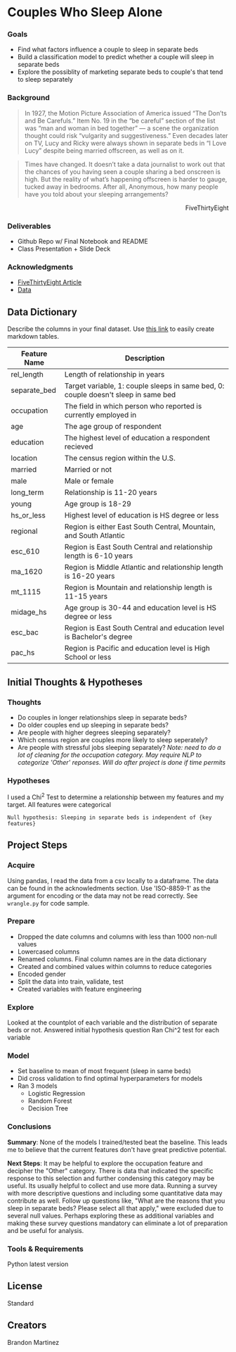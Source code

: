 # Couples Who Sleep Alone

### Goals
- Find what factors influence a couple to sleep in separate beds
- Build a classification model to predict whether a couple will sleep in separate beds
- Explore the possiblity of marketing separate beds to couple's that tend to sleep separately

### Background
>In 1927, the Motion Picture Association of America issued “The Don’ts and Be Carefuls.” Item No. 19 in the “be careful” section of the list was “man and woman in bed together” — a scene the organization thought could risk “vulgarity and suggestiveness.” Even decades later on TV, Lucy and Ricky were always shown in separate beds in “I Love Lucy” despite being married offscreen, as well as on it.

>Times have changed. It doesn’t take a data journalist to work out that the chances of you having seen a couple sharing a bed onscreen is high. But the reality of what’s happening offscreen is harder to gauge, tucked away in bedrooms. After all, Anonymous, how many people have you told about your sleeping arrangements?

<p style='text-align: right;'>FiveThirtyEight</p>

### Deliverables
- Github Repo w/ Final Notebook and README
- Class Presentation + Slide Deck

### Acknowledgments
- [FiveThirtyEight Article](https://fivethirtyeight.com/features/dear-mona-how-many-couples-sleep-in-separate-beds/)
- [Data](https://github.com/fivethirtyeight/data/tree/master/sleeping-alone-data)

## Data Dictionary
Describe the columns in your final dataset. Use [this link](https://www.tablesgenerator.com/markdown_tables) to easily create markdown tables.

| Feature Name | Description                                                                        |
|--------------|------------------------------------------------------------------------------------|
| rel_length   | Length of relationship in years                                                    |
| separate_bed | Target variable, 1: couple sleeps in same bed, 0: couple doesn't sleep in same bed |
| occupation   | The field in which person who reported is currently employed in                    |
| age          | The age group of respondent                                                        |
| education    | The highest level of education a respondent recieved                               |
| location     | The census region within the U.S.                                                  |
| married      | Married or not                                                                     |
| male         | Male or female                                                                     |
| long_term    | Relationship is 11-20 years                                                        |
| young        | Age group is 18-29                                                                 |
| hs_or_less   | Highest level of education is HS degree or less                                    |
| regional     | Region is either East South Central, Mountain, and South Atlantic                  |
| esc_610      | Region is East South Central and relationship length is 6-10 years                 |
| ma_1620      | Region is Middle Atlantic and relationship length is 16-20 years                   |
| mt_1115      | Region is Mountain and relationship length is 11-15 years                          |
| midage_hs    | Age group is 30-44 and education level is HS degree or less                        |
| esc_bac      | Region is East South Central and education level is Bachelor's degree              |
| pac_hs       | Region is Pacific and education level is High School or less                       |

## Initial Thoughts & Hypotheses
### Thoughts
- Do couples in longer relationships sleep in separate beds?
- Do older couples end up sleeping in separate beds?
- Are people with higher degrees sleeping separately?
- Which census region are couples more likely to sleep seperately?
- Are people with stressful jobs sleeping separately? *Note: need to do a lot of cleaning for the occupation category. May require NLP to categorize 'Other' reponses. Will do after project is done if time permits*
### Hypotheses
I used a Chi$^2$ Test to determine a relationship between my features and my target. All features were categorical
```
Null hypothesis: Sleeping in separate beds is independent of {key features}
```

## Project Steps
### Acquire
Using pandas, I read the data from a csv locally to a dataframe. The data can be found in the acknowledments section. Use 'ISO-8859-1' as the argument for encoding or the data may not be read correctly. See `wrangle.py` for code sample.
### Prepare
- Dropped the date columns and columns with less than 1000 non-null values
- Lowercased columns
- Renamed columns. Final column names are in the data dictionary
- Created and combined values within columns to reduce categories
- Encoded gender
- Split the data into train, validate, test
- Created variables with feature engineering
### Explore
Looked at the countplot of each variable and the distribution of separate beds or not.
Answered initial hypothesis question
Ran Chi^2 test for each variable
### Model
- Set baseline to mean of most frequent (sleep in same beds)
- Did cross validation to find optimal hyperparameters for models
- Ran 3 models
  - Logistic Regression 
  - Random Forest
  - Decision Tree
### Conclusions
<b>Summary</b>: None of the models I trained/tested beat the baseline. This leads me to believe that the current features don't have great predictive potential.

<b>Next Steps</b>:
It may be helpful to explore the occupation feature and decipher the "Other" category. There is data that indicated the specific response to this selection and further condensing this category may be useful.
Its usually helpful to collect and use more data. Running a survey with more descriptive questions and including some quantitative data may contribute as well.
Follow up questions like, "What are the reasons that you sleep in separate beds? Please select all that apply," were excluded due to several null values. Perhaps exploring these as additional variables and making these survey questions mandatory can eliminate a lot of preparation and be useful for analysis.

### Tools & Requirements
Python latest version

## License
Standard

## Creators
Brandon Martinez
